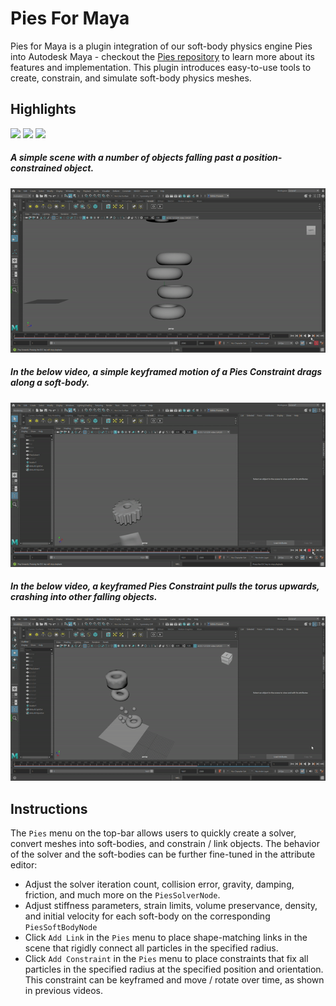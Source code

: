 # Pies For Maya

Pies for Maya is a plugin integration of our soft-body physics engine Pies into Autodesk Maya - checkout the [Pies repository](https://github.com/nithinp7/Pies) to learn more about its features and implementation. This plugin introduces easy-to-use tools to create, constrain, and simulate soft-body physics meshes. 

## Highlights

<img src="https://github.com/nithinp7/PiesForMaya/blob/main/Media/CoilingRope.gif">
<img src="https://github.com/nithinp7/PiesForMaya/blob/main/Media/JellyGears.gif">
<img src="https://github.com/nithinp7/PiesForMaya/blob/main/Media/CoilGears120.gif">

##### A simple scene with a number of objects falling past a position-constrained object.
<img src="https://github.com/nithinp7/PiesForMaya/blob/main/Media/BasicScene.gif">

##### In the below video, a simple keyframed motion of a Pies Constraint drags along a soft-body.
<img src="https://github.com/nithinp7/PiesForMaya/blob/main/Media/KeyframedConstraints.gif">

##### In the below video, a keyframed Pies Constraint pulls the torus upwards, crashing into other falling objects.
<img src="https://github.com/nithinp7/PiesForMaya/blob/main/Media/KeyframedConstraints2.gif">

## Instructions

The `Pies` menu on the top-bar allows users to quickly create a solver, convert meshes into soft-bodies, and constrain / link objects. The behavior of the solver and the soft-bodies can be further fine-tuned in the attribute editor:
- Adjust the solver iteration count, collision error, gravity, damping, friction, and much more on the `PiesSolverNode`.
- Adjust stiffness parameters, strain limits, volume preservance, density, and initial velocity for each soft-body on the corresponding `PiesSoftBodyNode`
- Click `Add Link` in the `Pies` menu to place shape-matching links in the scene that rigidly connect all particles in the specified radius.
- Click `Add Constraint` in the `Pies` menu to place constraints that fix all particles in the specified radius at the specified position and orientation. This constraint can be keyframed and move / rotate over time, as shown in previous videos.
